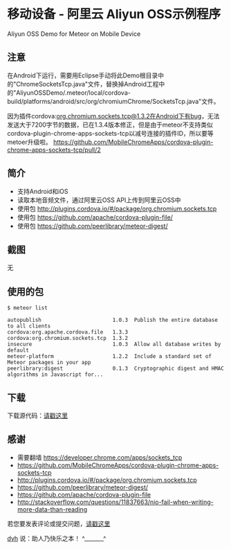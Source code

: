 # 移动设备 - 阿里云 Aliyun OSS示例程序

Aliyun OSS Demo for Meteor on Mobile Device


## 注意

在Android下运行，需要用Eclipse手动将此Demo根目录中的"ChromeSocketsTcp.java"文件，替换掉Android工程中的"AliyunOSSDemo/.meteor/local/cordova-build/platforms/android/src/org/chromiumChrome/SocketsTcp.java"文件。

因为插件cordova:org.chromium.sockets.tcp@1.3.2在Android下有bug，无法发送大于7200字节的数据，已在1.3.4版本修正，但是由于meteor不支持类似cordova-plugin-chrome-apps-sockets-tcp以减号连接的插件ID，所以要等metoer升级啦。
https://github.com/MobileChromeApps/cordova-plugin-chrome-apps-sockets-tcp/pull/2


## 简介

- 支持Android和iOS
- 读取本地音频文件，通过阿里云OSS API上传到阿里云OSS中
- 使用包 http://plugins.cordova.io/#/package/org.chromium.sockets.tcp
- 使用包 https://github.com/apache/cordova-plugin-file/
- 使用包 https://github.com/peerlibrary/meteor-digest/


## 截图

无


## 使用的包

	$ meteor list

	autopublish                       1.0.3  Publish the entire database to all clients
	cordova:org.apache.cordova.file   1.3.3
	cordova:org.chromium.sockets.tcp  1.3.2
	insecure                          1.0.3  Allow all database writes by default
	meteor-platform                   1.2.2  Include a standard set of Meteor packages in your app
	peerlibrary:digest                0.1.3  Cryptographic digest and HMAC algorithms in Javascript for...



## 下载

下载源代码：[请戳这里](https://github.com/MeteorChina/MeteorDemo/archive/master.zip)


## 感谢

- 需要翻墙 https://developer.chrome.com/apps/sockets_tcp
- https://github.com/MobileChromeApps/cordova-plugin-chrome-apps-sockets-tcp
- http://plugins.cordova.io/#/package/org.chromium.sockets.tcp
- https://github.com/peerlibrary/meteor-digest/
- https://github.com/apache/cordova-plugin-file
- http://stackoverflow.com/questions/11837663/nio-fail-when-writing-more-data-than-reading


若您要发表评论或提交问题，[请戳这里](https://github.com/MeteorChina/MeteorDemo/issues)

[dyh](https://github.com/dyh) 说：助人乃快乐之本！  ^_______^
